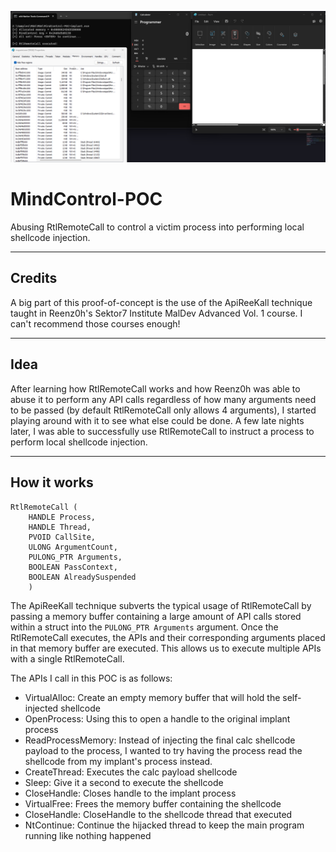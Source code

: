 ![MindControl](Screenshots/mindcontrol.png)

# MindControl-POC
Abusing RtlRemoteCall to control a victim process into performing local shellcode injection.

---

## Credits
A big part of this proof-of-concept is the use of the ApiReeKall technique taught in Reenz0h's Sektor7 Institute MalDev Advanced Vol. 1 course. I can't recommend those courses enough!

---
## Idea
After learning how RtlRemoteCall works and how Reenz0h was able to abuse it to perform any API calls regardless of how many arguments need to be passed (by default RtlRemoteCall only allows 4 arguments), I started playing around with it to see what else could be done. A few late nights later, I was able to successfully use RtlRemoteCall to instruct a process to perform local shellcode injection.

---

## How it works

```
RtlRemoteCall (
    HANDLE Process,
    HANDLE Thread,
    PVOID CallSite,
    ULONG ArgumentCount,
    PULONG_PTR Arguments,
    BOOLEAN PassContext,
    BOOLEAN AlreadySuspended
    )
```

The ApiReeKall technique subverts the typical usage of RtlRemoteCall by passing a memory buffer containing a large amount of API calls stored within a struct into the `PULONG_PTR Arguments` argument. Once the RtlRemoteCall executes, the APIs and their corresponding arguments placed in that memory buffer are executed. This allows us to execute multiple APIs with a single RtlRemoteCall.

The APIs I call in this POC is as follows:
 - VirtualAlloc: Create an empty memory buffer that will hold the self-injected shellcode
 - OpenProcess: Using this to open a handle to the original implant process
 - ReadProcessMemory: Instead of injecting the final calc shellcode payload to the process, I wanted to try having the process read the shellcode from my implant's process instead.
 - CreateThread: Executes the calc payload shellcode
 - Sleep: Give it a second to execute the shellcode
 - CloseHandle: Closes handle to the implant process
 - VirtualFree: Frees the memory buffer containing the shellcode
 - CloseHandle: CloseHandle to the shellcode thread that executed
 - NtContinue: Continue the hijacked thread to keep the main program running like nothing happened
